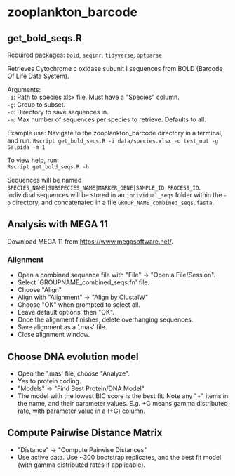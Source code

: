 # zooplankton_barcode

## get_bold_seqs.R
Required packages: `bold`, `seqinr`, `tidyverse`, `optparse`

Retrieves Cytochrome c oxidase subunit I sequences from BOLD (Barcode Of Life Data System).

Arguments:  
`-i`: Path to species xlsx file. Must have a "Species" column.  
`-g`: Group to subset.  
`-o`: Directory to save sequences in.  
`-m`: Max number of sequences per species to retrieve. Defaults to all.  

Example use:
Navigate to the zooplankton_barcode directory in a terminal, and run:
`Rscript get_bold_seqs.R -i data/species.xlsx -o test_out -g Salpida -m 1`

To view help, run:  
`Rscript get_bold_seqs.R -h`

Sequences will be named `SPECIES_NAME|SUBSPECIES_NAME|MARKER_GENE|SAMPLE_ID|PROCESS_ID`. Individual sequences will be stored in an `individual_seqs` folder within the `-o` directory, and concatenated in a file `GROUP_NAME_combined_seqs.fasta`.  


## Analysis with MEGA 11
Download MEGA 11 from https://www.megasoftware.net/.

### Alignment
- Open a combined sequence file with "File" -> "Open a File/Session".
- Select `GROUPNAME_combined_seqs.fn' file.
- Choose "Align"
- Align with "Alignment" -> "Align by ClustalW"
- Choose "OK" when prompted to select all.
- Leave default options, then "OK".
- Once the alignment finishes, delete overhanging sequences.
- Save alignment as a '.mas' file.
- Close alignment window.

## Choose DNA evolution model
- Open the '.mas' file, choose "Analyze".
- Yes to protein coding.
- "Models" -> "Find Best Protein/DNA Model"
- The model with the lowest BIC score is the best fit. Note any "+" items in the name, and their parameter values. E.g. +G means gamma distributed rate, with parameter value in a (+G) column.

## Compute Pairwise Distance Matrix
- "Distance" -> "Compute Pairwise Distances" 
- Use active data.
Use ~300 bootstrap replicates, and the best fit model (with gamma distributed rates if applicable).
